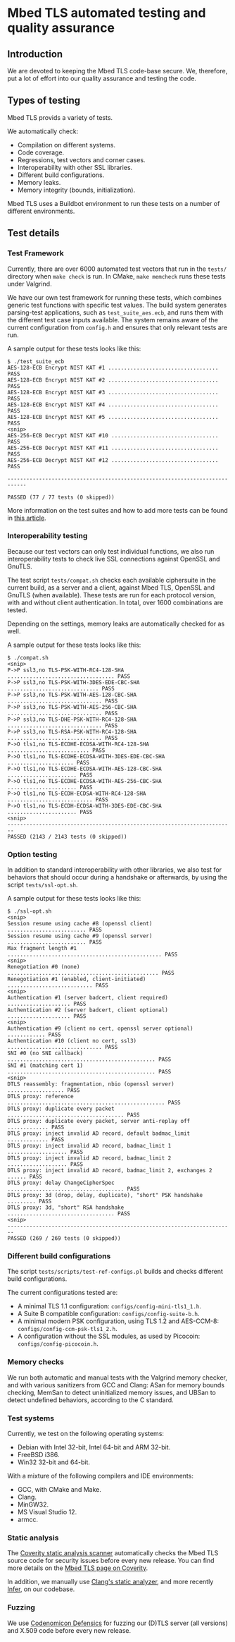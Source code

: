 # Mbed TLS automated testing and quality assurance

## Introduction

We are devoted to keeping the Mbed TLS code-base secure. We, therefore, put a lot of effort into our quality assurance and testing the code.

## Types of testing
Mbed TLS provids a variety of tests.

We automatically check:

* Compilation on different systems.
* Code coverage.
* Regressions, test vectors and corner cases.
* Interoperability with other SSL libraries.
* Different build configurations.
* Memory leaks.
* Memory integrity (bounds, initialization).

Mbed TLS uses a Buildbot environment to run these tests on a number of different environments.

## Test details

### Test Framework
Currently, there are over 6000 automated test vectors that run in the `tests/` directory when `make check` is run. In CMake, `make memcheck` runs these tests under Valgrind.

We have our own test framework for running these tests, which combines generic test functions with specific test values. The build system generates parsing-test applications, such as `test_suite_aes.ecb`, and runs them with the different test case inputs available. The system remains aware of the current configuration from `config.h` and ensures that only relevant tests are run.

A sample output for these tests looks like this:

```
$ ./test_suite_ecb
AES-128-ECB Encrypt NIST KAT #1 ................................... PASS
AES-128-ECB Encrypt NIST KAT #2 ................................... PASS
AES-128-ECB Encrypt NIST KAT #3 ................................... PASS
AES-128-ECB Encrypt NIST KAT #4 ................................... PASS
AES-128-ECB Encrypt NIST KAT #5 ................................... PASS
<snip>
AES-256-ECB Decrypt NIST KAT #10 .................................. PASS
AES-256-ECB Decrypt NIST KAT #11 .................................. PASS
AES-256-ECB Decrypt NIST KAT #12 .................................. PASS

----------------------------------------------------------------------------

PASSED (77 / 77 tests (0 skipped))
```

More information on the test suites and how to add more tests can be found in [this article](https://tls.mbed.org/kb/development/test_suites).

### Interoperability testing
Because our test vectors can only test individual functions, we also run interoperability tests to check live SSL connections against OpenSSL and GnuTLS.

The test script `tests/compat.sh` checks each available ciphersuite in the current build, as a server and a client, against Mbed TLS, OpenSSL and GnuTLS (when available). These tests are run for each protocol version, with and without client authentication. In total, over 1600 combinations are tested.

Depending on the settings, memory leaks are automatically checked for as well.

A sample output for these tests looks like this:

```
$ ./compat.sh
<snip>
P->P ssl3,no TLS-PSK-WITH-RC4-128-SHA .................................. PASS
P->P ssl3,no TLS-PSK-WITH-3DES-EDE-CBC-SHA ............................. PASS
P->P ssl3,no TLS-PSK-WITH-AES-128-CBC-SHA .............................. PASS
P->P ssl3,no TLS-PSK-WITH-AES-256-CBC-SHA .............................. PASS
P->P ssl3,no TLS-DHE-PSK-WITH-RC4-128-SHA .............................. PASS
P->P ssl3,no TLS-RSA-PSK-WITH-RC4-128-SHA .............................. PASS
P->O tls1,no TLS-ECDHE-ECDSA-WITH-RC4-128-SHA .......................... PASS
P->O tls1,no TLS-ECDHE-ECDSA-WITH-3DES-EDE-CBC-SHA ..................... PASS
P->O tls1,no TLS-ECDHE-ECDSA-WITH-AES-128-CBC-SHA ...................... PASS
P->O tls1,no TLS-ECDHE-ECDSA-WITH-AES-256-CBC-SHA ...................... PASS
P->O tls1,no TLS-ECDH-ECDSA-WITH-RC4-128-SHA ........................... PASS
P->O tls1,no TLS-ECDH-ECDSA-WITH-3DES-EDE-CBC-SHA ...................... PASS
<snip>
------------------------------------------------------------------------
PASSED (2143 / 2143 tests (0 skipped))
```

### Option testing
In addition to standard interoperability with other libraries, we also test for behaviors that should occur during a handshake or afterwards, by using the script `tests/ssl-opt.sh`.

A sample output for these tests looks like this:

```
$ ./ssl-opt.sh
<snip>
Session resume using cache #8 (openssl client) ......................... PASS
Session resume using cache #9 (openssl server) ......................... PASS
Max fragment length #1 ................................................. PASS
<snip>
Renegotiation #0 (none) ................................................ PASS
Renegotiation #1 (enabled, client-initiated) ........................... PASS
<snip>
Authentication #1 (server badcert, client required) .................... PASS
Authentication #2 (server badcert, client optional) .................... PASS
<snip>
Authentication #9 (client no cert, openssl server optional) ............ PASS
Authentication #10 (client no cert, ssl3) .............................. PASS
SNI #0 (no SNI callback) ............................................... PASS
SNI #1 (matching cert 1) ............................................... PASS
<snip>
DTLS reassembly: fragmentation, nbio (openssl server) .................. PASS
DTLS proxy: reference .................................................. PASS
DTLS proxy: duplicate every packet ..................................... PASS
DTLS proxy: duplicate every packet, server anti-replay off ............. PASS
DTLS proxy: inject invalid AD record, default badmac_limit ............. PASS
DTLS proxy: inject invalid AD record, badmac_limit 1 ................... PASS
DTLS proxy: inject invalid AD record, badmac_limit 2 ................... PASS
DTLS proxy: inject invalid AD record, badmac_limit 2, exchanges 2 ...... PASS
DTLS proxy: delay ChangeCipherSpec ..................................... PASS
DTLS proxy: 3d (drop, delay, duplicate), "short" PSK handshake ......... PASS
DTLS proxy: 3d, "short" RSA handshake .................................. PASS
<snip>
------------------------------------------------------------------------
PASSED (269 / 269 tests (0 skipped))
```

### Different build configurations
The script `tests/scripts/test-ref-configs.pl` builds and checks different build configurations.

The current configurations tested are:

 * A minimal TLS 1.1 configuration: `configs/config-mini-tls1_1.h`.
 * A Suite B compatible configuration: `configs/config-suite-b.h`.
 * A minimal modern PSK configuration, using TLS 1.2 and AES-CCM-8: `configs/config-ccm-psk-tls1_2.h`.
 * A configuration without the SSL modules, as used by Picocoin: `configs/config-picocoin.h`.

### Memory checks
We run both automatic and manual tests with the Valgrind memory checker, and with various sanitizers from GCC and Clang: ASan for memory bounds checking, MemSan to detect uninitialized memory issues, and UBSan to detect undefined behaviors, according to the C standard.

### Test systems

Currently, we test on the following operating systems:

 * Debian with Intel 32-bit, Intel 64-bit and ARM 32-bit.
 * FreeBSD i386.
 * Win32 32-bit and 64-bit.

With a mixture of the following compilers and IDE environments:

 * GCC, with CMake and Make.
 * Clang.
 * MinGW32.
 * MS Visual Studio 12.
 * armcc.

### Static analysis

The [Coverity static analysis scanner](http://scan.coverity.com) automatically checks the Mbed TLS source code for security issues before every new release. You can find more details on the [Mbed TLS page on Coverity](https://scan.coverity.com/projects/4583).

In addition, we manually use [Clang's static analyzer](http://clang-analyzer.llvm.org/), and more recently [Infer](http://fbinfer.com/), on our codebase.

### Fuzzing

We use [Codenomicon Defensics](http://www.codenomicon.com/products/defensics/) for fuzzing our (D)TLS server (all versions) and X.509 code before every new release.

<!--",what-tests-and-checks-are-run-for-mbedtls,"Short article on the different Quality enhancing tests Mbed TLS performs to increase trust in the library.",,"tests, memory checks, compat.sh",published,"2014-04-08 10:04:00",1,7917,"2016-02-26 22:42:00","Paul Bakker"-->
